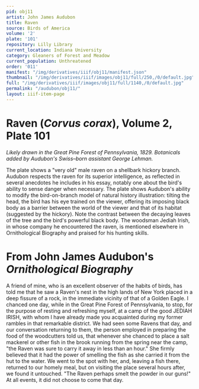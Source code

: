 ```yaml
---
pid: obj11
artist: John James Audubon
title: Raven
source: Birds of America
volume: '2'
plate: '101'
repository: Lilly Library
current_location: Indiana University
category: Gleaners of Forest and Meadow
current_population: Unthreatened
order: '011'
manifest: "/img/derivatives/iiif/obj11/manifest.json"
thumbnail: "/img/derivatives/iiif/images/obj11/full/250,/0/default.jpg"
full: "/img/derivatives/iiif/images/obj11/full/1140,/0/default.jpg"
permalink: "/audubon/obj11/"
layout: iiif-item-page
---
```

# Raven (_Corvus corax_), Volume 2, Plate 101

_Likely drawn in the Great Pine Forest of Pennsylvania, 1829. Botanicals added by Audubon's Swiss–born assistant George Lehman._

The plate shows a "very old" male raven on a shellbark hickory branch. Audubon respects the raven for its superior intelligence, as reflected in several anecdotes he includes in his essay, notably one about the bird's ability to sense danger when necessary. The plate shows Audubon's ability to modify the bird-on-branch model of natural history illustration: tilting the head, the bird has his eye trained on the viewer, offering its imposing black body as a barrier between the world of the viewer and that of its habitat (suggested by the hickory). Note the contrast between the decaying leaves of the tree and the bird's powerful black body. The woodsman Jediah Irish, in whose company he encountered the raven, is mentioned elsewhere in Ornithological Biography and praised for his hunting skills.

# From John James Audubon's _Ornithological Biography_

A friend of mine, who is an excellent observer of the habits of birds, has told me that he saw a Raven's nest in the high lands of New York placed in a deep fissure of a rock, in the immediate vicinity of that of a Golden Eagle. I chanced one day, while in the Great Pine Forest of Pennsylvania, to stop, for the purpose of resting and refreshing myself, at a camp of the good JEDIAH IRISH, with whom I have already made you acquainted during my former rambles in that remarkable district. We had seen some Ravens that day, and our conversation returning to them, the person employed in preparing the food of the woodcutters told us, that whenever she chanced to place a salt mackerel or other fish in the brook running from the spring near the camp, "the Raven was sure to carry it away in less than an hour." She firmly believed that it had the power of smelling the fish as she carried it from the hut to the water. We went to the spot with her, and, leaving a fish there, returned to our homely meal, but on visiting the place several hours after, we found it untouched. "The Raven perhaps smelt the powder in our guns!" At all events, it did not choose to come that day.
